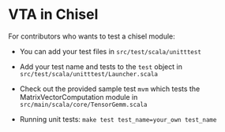 <!--- Licensed to the Apache Software Foundation (ASF) under one -->
<!--- or more contributor license agreements.  See the NOTICE file -->
<!--- distributed with this work for additional information -->
<!--- regarding copyright ownership.  The ASF licenses this file -->
<!--- to you under the Apache License, Version 2.0 (the -->
<!--- "License"); you may not use this file except in compliance -->
<!--- with the License.  You may obtain a copy of the License at -->

<!---   http://www.apache.org/licenses/LICENSE-2.0 -->

<!--- Unless required by applicable law or agreed to in writing, -->
<!--- software distributed under the License is distributed on an -->
<!--- "AS IS" BASIS, WITHOUT WARRANTIES OR CONDITIONS OF ANY -->
<!--- KIND, either express or implied.  See the License for the -->
<!--- specific language governing permissions and limitations -->
<!--- under the License. -->

VTA in Chisel
===================================================
For contributors who wants to test a chisel module:

 - You can add your test files in  `src/test/scala/unitttest`
 - Add your test name and tests to the `test` object in `src/test/scala/unitttest/Launcher.scala`
 - Check out the provided sample test `mvm` which tests the MatrixVectorComputation module
    in `src/main/scala/core/TensorGemm.scala`

- Running unit tests: `make test test_name=your_own test_name`



